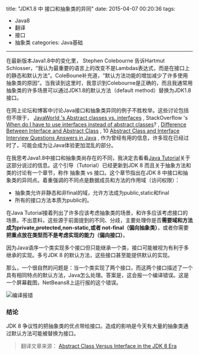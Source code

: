 title: "JDK1.8 中 接口和抽象类的异同"
date: 2015-04-07 00:20:36
tags: 
- Java8
- 翻译
- 接口
- 抽象类
categories: Java基础
---
在最新版本Java1.8中的变化里， Stephen Colebourne 告诉Hartmut Schlosser，“我认为最重要的语言上的改变不是Lambdas表达式，而是在接口上的静态和默认方法”。ColeBoune补充道，“默认方法功能的增加减少了许多使用抽象类的原因”。当我读到这里时，我意识到Colebourne是正确的，而且我通常用抽象类的许多场景可以通过JDK1.8的默认方法（default method）替换为JDK1.8接口。

在网上论坛和博客中讨论Java接口和抽象类异同的例子不胜枚举。这些讨论包括但不限于， [JavaWorld 's Abstract classes vs. interfaces][1] , StackOverflow 's [When do I have to use interfaces instead of abstract classes][2]? , [Difference Between Interface and Abstract Class][3] , 10 [Abstract Class and Interface Interview Questions Answers in Java][4] , 作为曾经有用的信息，许多现在已经过时了，可能会成为让Java体验更加混乱的部分。

在我思考Java1.8中接口和抽象类尚存在的不同，我决定去看看[Java Tutorial][5]关于这部分说过的信息。这个引导（Tutorial）已经更新到JDK 8 而且关于抽象方法和类的讨论有一个章节，称作 抽象类 vs 接口。这个章节指出在JDK 8 中接口和抽象类的异同点。着重强调的不同点是数据成员和方法的作用域（访问权限）：

- 抽象类允许非静态和非final的域，允许方法成为public,static和final
- 所有的接口方法本质为public的。

在Java Tutorial接着列出了许多应该考虑抽象类的场景，和许多应该考虑接口的场景。不出意料，这些源于前面提到的不同、分歧，主要处理你是否**需要域和方法成为private,protected,non-static,或者 not-final（偏向抽象类）**，或者你需要**把重点放在类型而不是考虑实现的能力（偏向接口）**。

因为Java语序一个类实现多个接口但只能继承一个类，接口可能被视为有利于多继承的实现。多亏JDK 8 的默认方法，这些接口甚至能提供默认的实现。

那么，一个很自然的问题是：当一个类实现了两个接口，而这两个接口描述了一个具有相同特点的默认方法，Java怎么处理。答案是，这会报一个编译错误。这是一个屏幕截图，NetBeans8上运行报的这个错误。

![编译报错][6]

### 结论

JDK 8 争议性的把抽象类的优点带给接口。造成的影响是今天有大量的抽象类通过默认方法可能被替换为接口。


> 翻译文章来源： [Abstract Class Versus Interface in the JDK 8 Era][7]


 [1]: http://www.javaworld.com/article/2077421/learn-java/abstract-classes-vs-interfaces.html&amp;usg=ALkJrhhe1JDAtAAePiPSeFh1a_fDBKdqQg
 [2]: http://stackoverflow.com/questions/16781329/when-do-i-have-to-use-interfaces-instead-of-abstract-classes
 [3]: http://javapapers.com/core-java/abstract-and-interface-core-java-2/difference-between-a-java-interface-and-a-java-abstract-class/&amp;usg=ALkJrhgKQek5dM2xZ98sZRLN8Csq6zJ_bQ
 [4]: http://javarevisited.blogspot.com/2013/04/10-abstract-class-and-interface-interview-question-java-answers.html&amp;usg=ALkJrhiFXycVbilpdqLhlKeppz5q2_eHdA
 [5]: http://docs.oracle.com/javase/tutorial/&amp;usg=ALkJrhj-rqreHzT3CKkBki9MFnUE9WRFwg
 [6]: http://a3ab771892fd198a96736e50.javacodegeeks.netdna-cdn.com/wp-content/uploads/2014/03/netBeans8CompilerErrorMultipleInterfacesSameDefaultMethodSignatures.png
 [7]: http://www.javacodegeeks.com/2014/04/abstract-class-versus-interface-in-the-jdk-8-era.html